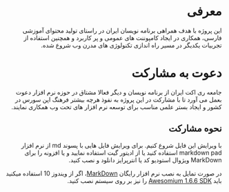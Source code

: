 <div style="direction:rtl">

# معرفی 
این پروژه با هدف همراهی برنامه نویسان ایران در راستای تولید محتوای آموزشی فارسی، همکاری در ایجاد کامپوننت های عمومی و پر کاربرد و همچنین استفاده از تجربیات یکدیگر در مسیر راه اندازی تکنولوژی های مدرن وب شروع شده.


# دعوت به مشارکت #

جامعه ری اکت ایران از  برنامه نویسان و دیگر فعالا مشتاق در حوزه نرم افزار دعوت بعمل می آورد تا با مشارکت در این پروژه به نفوذ هرچه بیشتر فرهنگ اپن سورس در کشور و ایجاد بستر علمی مناسب برای توسعه نرم افزار های تحت وب همکاری نمایند.

## نحوه مشارکت ##

با ویرایش این فایل شروع کنیم.
برای ویرایش فایل هایی با پسوند md از نرم افزار markdown pad استفاده کنید یا از ادیتور گیت استفاده نمایید و یا افزونه را برای  MarkDown ویژوال استودیو کد یا انترپرایز دانلود و نصب کنید.

در صورت تمایل به نصب نرم افزار رایگان [MarkDown](http://markdownpad.com/download.html)، اگر از ویندوز 10 استفاده میکنید باید [Awesomium 1.6.6 SDK](http://markdownpad.com/download/awesomium_v1.6.6_sdk_win.exe)
را نیز بر روی سیستم نصب کنید.


  